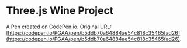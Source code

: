 # Three.js Wine Project

A Pen created on CodePen.io. Original URL: [https://codepen.io/PGAA/pen/b5ddb70a64884ae54c818c35465fad26](https://codepen.io/PGAA/pen/b5ddb70a64884ae54c818c35465fad26).


